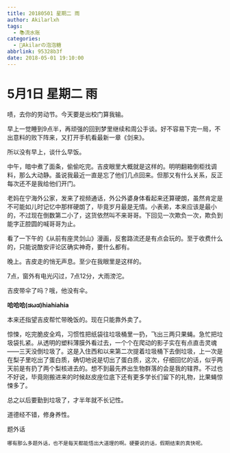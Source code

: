 ```yaml
---
title: 20180501 星期二 雨
author: Akilarlxh
tags:
  - 📚流水账
categories:
  - 🍬Akilarの泡泡糖
abbrlink: 95328b3f
date: 2018-05-01 19:10:00
---
```

# 5月1日 星期二 雨

啧，去你的劳动节。今天要是出校门算我输。

早上一觉睡到9点半，再顽强的回到梦里继续和周公手谈。好不容易下完一局，不出意料的败下阵来，又打开手机看最新一章《剑来》。

所以没有早上，谈什么早饭。

中午，暗中煮了面条，偷偷吃完。吉皮眼里大概就是这样的。明明翻箱倒柜找调料，那么大动静。虽说我最近一直是忘了他们几点回来。但那又有什么关系，反正每次还不是我给他们开门。

老妈在宁海外公家，发来了视频通话，外公外婆身体看起来还算硬朗，虽然肯定是不可能如儿时记忆中那样硬朗了，毕竟岁月最是无情。小表弟，本来应该是最小的，不过现在倒数第二小了，这货依然叫不来哥哥。下回见一次欺负一次，欺负到能字正腔圆的喊哥哥为止。

看了一下午的《从前有座灵剑山》漫画，反套路流还是有点会玩的。至于收费什么的，只能说酷安评论区确实神奇，要什么都有。

晚上。吉皮走的悄无声息。至少在我眼里是这样的。

7点，窗外有电光闪过，7点12分，大雨滂沱。

吉皮带伞了吗？哦，他没有伞。

**哈哈哈(ಡωಡ)hiahiahia**

本来还指望吉皮帮忙带晚饭的。现在只能靠外卖了。

惊悚，吃完脆皮全鸡，习惯性把纸袋往垃圾桶里一扔，飞出三两只果蝇。急忙把垃圾袋扎紧。从透明的塑料薄膜外看过去，一个个在爬动的影子实在有点直击灵魂——三天没倒垃圾了。这是入住西和以来第二次提着垃圾桶下去倒垃圾，上一次是在梨子里吃出了蛋白质，确切地说是切出了蛋白质，这次，仔细回忆的话，似乎两天前是有扔了两个梨核进去的。想不到最先养出生物群落的会是我的辖界。不过也不好说，毕竟刚搬进来的时候赵皮座位底下还有更多学长们留下的礼物，比果蝇惊悚多了。

总之以后要勤到垃圾了，才半年就不长记性。

道德经不错，修身养性。

题外话
```
哪有那么多题外话，也不是每天都能悟出大道理的啊。硬要说的话，假期结束的真快呢。
```